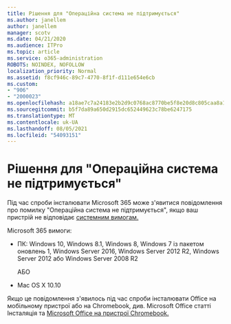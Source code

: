 ```yaml
---
title: Рішення для "Операційна система не підтримується"
ms.author: janellem
author: janellem
manager: scotv
ms.date: 04/21/2020
ms.audience: ITPro
ms.topic: article
ms.service: o365-administration
ROBOTS: NOINDEX, NOFOLLOW
localization_priority: Normal
ms.assetid: f8cf946c-89c7-4770-8f1f-d111e654e6cb
ms.custom:
- "906"
- "2000023"
ms.openlocfilehash: a18ae7c7a24183e2b2d9c0768ac8770be5f8e20d8c805caa8a18ab4cd1816423
ms.sourcegitcommit: b5f7da89a650d2915dc652449623c78be6247175
ms.translationtype: MT
ms.contentlocale: uk-UA
ms.lasthandoff: 08/05/2021
ms.locfileid: "54093151"
---
```

# <a name="solutions-for-unsupported-operating-system"></a>Рішення для "Операційна система не підтримується"

Під час спроби інсталювати Microsoft 365 може з'явитися повідомлення про помилку "Операційна система не підтримується", якщо ваш пристрій не відповідає [системним вимогам.](https://products.office.com/office-system-requirements) 
  
Microsoft 365 вимоги:
  
- ПК: Windows 10, Windows 8.1, Windows 8, Windows 7 із пакетом оновлень 1, Windows Server 2016, Windows Server 2012 R2, Windows Server 2012 або Windows Server 2008 R2

    АБО

- Mac OS X 10.10

Якщо це повідомлення з'явилось під час спроби інсталювати Office на мобільному пристрої або на Chromebook, див. Microsoft Office статті Інсталяція та [Microsoft Office на пристрої Chromebook.](https://support.office.com/article/32f14a23-2c1a-4579-b973-d4b1d78561ad?wt.mc_id=Alchemy_ClientDIA)
  